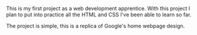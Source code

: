 This is my first project as a web development apprentice. With this project I plan to put into practice all the HTML and CSS I've been able to learn so far. 

The project is simple, this is a replica of Google's home webpage design.